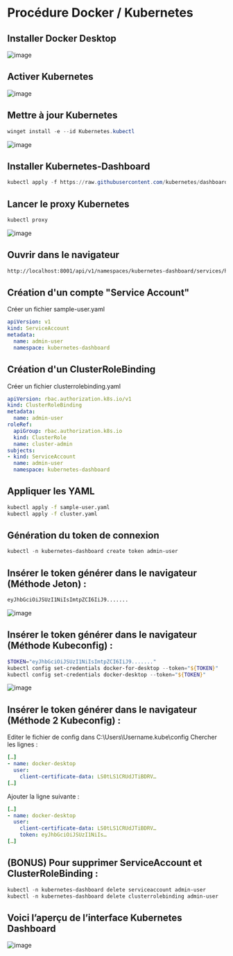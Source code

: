 # Procédure Docker / Kubernetes

## Installer Docker Desktop

![image](https://user-images.githubusercontent.com/73076854/220911935-271707c6-f2db-4809-884b-64bb9d707ca0.png)

## Activer Kubernetes

![image](https://user-images.githubusercontent.com/73076854/220911992-b651b34e-2db6-41e7-b6fe-597693af8d5b.png)

## Mettre à jour Kubernetes
```powershell
winget install -e --id Kubernetes.kubectl
```
![image](https://user-images.githubusercontent.com/73076854/220912055-35a095bd-ddf2-4bcf-868e-01f337456b57.png)

## Installer Kubernetes-Dashboard
```powershell
kubectl apply -f https://raw.githubusercontent.com/kubernetes/dashboard/v2.7.0/aio/deploy/recommended.yaml
```

## Lancer le proxy Kubernetes
```powershell
kubectl proxy
```
![image](https://user-images.githubusercontent.com/73076854/220912329-1e4455ed-8ff0-40bb-a37b-0ad1ad695de4.png)

## Ouvrir dans le navigateur 
```html
http://localhost:8001/api/v1/namespaces/kubernetes-dashboard/services/https:kubernetes-dashboard:/proxy/
```

## Création d'un compte "Service Account"
Créer un fichier sample-user.yaml
```yaml
apiVersion: v1
kind: ServiceAccount
metadata:
  name: admin-user
  namespace: kubernetes-dashboard
```

## Création d'un ClusterRoleBinding
Créer un fichier clusterrolebinding.yaml
```yaml
apiVersion: rbac.authorization.k8s.io/v1
kind: ClusterRoleBinding
metadata:
  name: admin-user
roleRef:
  apiGroup: rbac.authorization.k8s.io
  kind: ClusterRole
  name: cluster-admin
subjects:
- kind: ServiceAccount
  name: admin-user
  namespace: kubernetes-dashboard
```
## Appliquer les YAML
```bash
kubectl apply -f sample-user.yaml
kubectl apply -f cluster.yaml
```
## Génération du token de connexion
```powershell
kubectl -n kubernetes-dashboard create token admin-user
```
## Insérer le token générer dans le navigateur (Méthode Jeton) :
```bash
eyJhbGciOiJSUzI1NiIsImtpZCI6IiJ9.......
```
![image](https://user-images.githubusercontent.com/73076854/220912911-b6f6ac53-3357-4135-95f0-aa55e4f50253.png)

## Insérer le token générer dans le navigateur (Méthode Kubeconfig) :
```powershell
$TOKEN="eyJhbGciOiJSUzI1NiIsImtpZCI6IiJ9......."
kubectl config set-credentials docker-for-desktop --token="${TOKEN}"
kubectl config set-credentials docker-desktop --token="${TOKEN}"
```
![image](https://user-images.githubusercontent.com/73076854/220913036-9dfd663e-aa06-477f-addf-edc9b8fab474.png)

## Insérer le token générer dans le navigateur (Méthode 2 Kubeconfig) :
Editer le fichier de config dans C:\Users\Username\.kube\config
Chercher les lignes :
```yaml
[…]
- name: docker-desktop
  user:
    client-certificate-data: LS0tLS1CRUdJTiBDRV…
[…]
```
Ajouter la ligne suivante :
```yaml
[…]
- name: docker-desktop
  user:
    client-certificate-data: LS0tLS1CRUdJTiBDRV…
    token: eyJhbGciOiJSUzI1NiIs…
[…]
```

## (BONUS) Pour supprimer ServiceAccount et ClusterRoleBinding :
```powershell
kubectl -n kubernetes-dashboard delete serviceaccount admin-user
kubectl -n kubernetes-dashboard delete clusterrolebinding admin-user
```

## Voici l’aperçu de l’interface Kubernetes Dashboard
![image](https://user-images.githubusercontent.com/73076854/220913354-aae580d0-e615-46fc-9ffb-0b4fc4dc4b0c.png)

```bash

```
